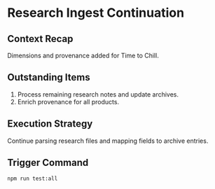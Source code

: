 # Research Ingest Continuation

## Context Recap

Dimensions and provenance added for Time to Chill.

## Outstanding Items

1. Process remaining research notes and update archives.
2. Enrich provenance for all products.

## Execution Strategy

Continue parsing research files and mapping fields to archive entries.

## Trigger Command

`npm run test:all`
